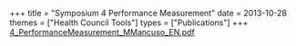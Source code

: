 +++
title = "Symposium 4 Performance Measurement"
date = 2013-10-28
themes = ["Health Council Tools"]
types = ["Publications"]
+++
[4_PerformanceMeasurement_MMancuso_EN.pdf](/files/4_PerformanceMeasurement_MMancuso_EN.pdf)
